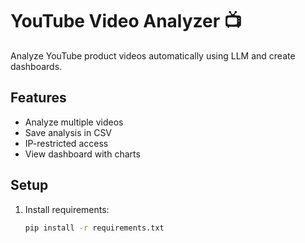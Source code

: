 # YouTube Video Analyzer 📺

Analyze YouTube product videos automatically using LLM and create dashboards.

## Features
- Analyze multiple videos
- Save analysis in CSV
- IP-restricted access
- View dashboard with charts

## Setup
1. Install requirements:
   ```bash
   pip install -r requirements.txt
